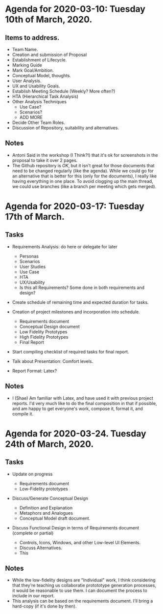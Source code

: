 Agenda for 2020-03-10: Tuesday 10th of March, 2020.
===================================================

## Items to address.
* Team Name.
* Creation and submission of Proposal
* Establishment of Lifecycle.
* Marking Guide
* Mark Goal/Ambition.	
* Conceptual Model, thoughts.
* User Analysis.
* UX and Usability Goals.
* Establish Meeting Schedule (Weekly? More often?)
* HTA (Hierarchical Task Analysis)
* Other Analysis Techniques
   * Use Case?
   * Scenarios?
   * ADD MORE
* Decide Other Team Roles.
* Discussion of Repository, suitability and alternatives.

## Notes
* Antoni Said in the workshop (I Think?!) that it's ok for screenshots in the proposal to take it over 2 pages. 
* The Github repository is *OK*, but it isn't great for those documents that need to be changed regularly (like the agenda). While we could go for an alternative that is better for this (only for the documents), I really like having everything in one place. To avoid clogging up the main thread, we could use branches (like a branch per meeting which gets merged).

Agenda for 2020-03-17: Tuesday 17th of March.
=============================================

## Tasks

* Requirements Analysis: do here or delegate for later
   * Personas 
   * Scenarios
   * User Studies
   * Use Case
   * HTA
   * UX/Usability
   * Is this all Requirements? Some done in both requirements and design?

* Create schedule of remaining time and expected duration for tasks.
* Creation of project milestones and incorporation into schedule.
   * Requirements document
   * Conceptual Design document
   * Low Fidelity Prototypes
   * High Fidelity Prototypes
   * Final Report
* Start compiling checklist of required tasks for final report.
* Talk about Presentation: Comfort levels.

* Report Format: Latex?

## Notes
* I (Shae) Am familiar with Latex, and have used it with previous project reports. I'd very much like to do the final composition in that if possible, and am happy to get everyone's work, compose it, format it, and compile it.


Agenda for 2020-03-24. Tuesday 24th of March, 2020.
===================================================

## Tasks
* Update on progress
   * Requirements document
   * Low-Fidelity prototypes

* Discuss/Generate Conceptual Design
   * Definition and Explanation
   * Metaphors and Analogues
   * Conceptual Model draft document.

* Discuss Functional Design in terms of Requirements document (complete or partial)
   * Controls, Icons, Windows, and other Low-level UI Elements.
   * Discuss Alternatives.
   * This 

## Notes
* While the low-fidelity designs are "Individual" work, I think considering that they're teaching us collaboratie protototype generation processes, it would be reasonable to use them. I can document the process to include in our report.
* This analysis can be based on the requirements document. I'll bring a hard-copy (if it's done by then).
